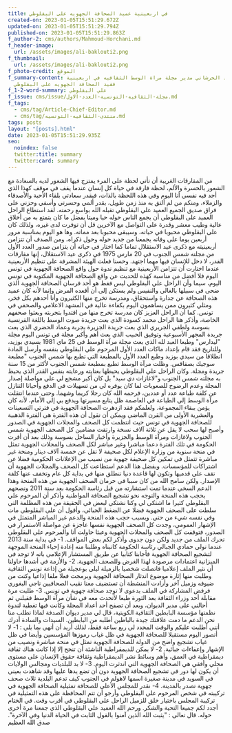 ```yaml
---
title: في اربعينية عميد الصحافة الجهويه على البقلوطي
created-on: 2023-01-05T15:51:29.672Z
updated-on: 2023-01-05T15:51:29.794Z
published-on: 2023-01-05T15:51:29.863Z
f_author-2: cms/authors/Mahmoud-Horchani.md
f_header-image:
  url: /assets/images/ali-baklouti2.png
f_thumbnail:
  url: /assets/images/ali-baklouti2.png
f_photo-credit: الموقع
f_summary-content: كلمة محمود الحرشاني مدير مجلة مراة الوسط الثقافيه في اربعينية
  فقيد الصحافة الجهويه على البقلوطي
f_1-2-word-summary: علي البقلوطي
f_issue: cms/issue/مجلة-الثقافيه-التونسية-العدد-الاول.md
f_tags:
  - cms/tag/Article-Chief-Editor.md
  - cms/tag/منتدى-الثقافيه-التونسيه.md
tags: posts
layout: "[posts].html"
date: 2023-01-05T15:51:29.935Z
seo:
  noindex: false
  twitter:title: summary
  twitter:card: summary
---
```

من المفارقات الغريبة أن تأتي لحظة على المرء يمتزج فيها الشعور لديه بالسعادة مع الشعور بالحسرة والألم، لحظة فارقة في حياة كل إنسان عندما يقف في موقف كهذا الذي أجد فيه نفسي أنا اليوم وفي هذه اللحظة بالذات، فبقدر سعادتي بلقاء الأحبة والأصدقاء والزملاء، ومنكم من لم ألتق به منذ زمن طويل، بقدر ألمي وحسرتي وأسفي وحزني على فراق صديق الجميع العميد علي البقلوطي تقبله الله بواسع رحمته. لقد استطاع الراحل العميد على البقلوطي أن يجمع الناس حوله حيا وميتا بفضل ما كان يتمتع به من أخلاق عالية وطيب معشر وقدرة على التواصل مع الآخرين قل أن توفرت لدى غيره، ولذلك كان على البقلوطي محبوبا في حياته، وسيبقى محبوبا بعد مماته. وها هو اليوم بمناسبة مرور أربعين يوما على وفاته يجمعنا من جديد حوله وحول ذكراه، ومن الصدف أن تتزامن أربعينيته مع ذكرى عيد الاستقلال تماما كما اختار في حياته أن يتزامن صدور العدد الأول من مجلته شمس الجنوب في 20 مارس 1975 في ذكرى عيد الاستقلال، إنها مفارقات القدر، لا دخل للإنسان فيها مهما اجتهد. وحسنا فعلت الهيئة المشرفة على تنظيم الأربعينية عندما اختارت أن تتزامن الأربعينية مع تنظيم ندوة حول واقع الصحافة الجهوية في تونس اليوم فلا أفضل من مناسبة كهذه للحديث عن واقع الصحافة الجهوية المكتوبة في تونس اليوم، سيما وأن الراحل علي البقلوطي ليس فقط هو أحد فرسان الصحافة الجهوية الذي ضحى في سبيلها بالغالي والنفيس ولم يستكن إلى أن أقعده المرض وإنما لأنه كان عميد هذه الصحافة عن جدارة واستحقاق، ومدرسة تخرج منها الكثيرون وأنا أحدهم بكل فخر، ومثلي كثيرون ممن يساهمون اليوم بكفاءة عالية في المشهد الاعلامي والصحفي في تونس. كما أن الراحل العزيز كان مدرسة تخرج منها من اقتدوا بتجربته وبعثوا صحفهم الخاصة، وأذكر هنا الراحل محمد كسودة الذي بعث جريدة صوت الوسط باللغة الفرنسية بسوسة ولطفي الجريري الذي بعث جريدة الجزيرة بجربة وعماد الحضري الذي بعث جريدة المجهر الأسبوعية وتوفيق الحبيب الذي بعث أهم وأكبر مجلة في تونس اليوم مجلة "ليدارس" وطبعا العبد لله الذي بعث مجلة مرآة الوسط في 25 ماي 1981 بسيدي بوزيد، وللتاريخ فقد قام بإعداد ماكات العدد الأول المرحوم علي البقلوطي بنفسه وأرسل المادة انطلاقا من سيدي بوزيد وطبع العدد الأول بالمطبعة التي تطبع بها شمس الجنوب "مطبعة سوجيك بصفاقس. وظلت مرآة الوسط تطبع بمطبعة شمس الجنوب لأكثر من 15 سنة جريدة ومجلة. وكان الراحل علي البقلوطي يحيطها بعنايته ورعايته بنفس القدر الذي يحيط به مجلته شمس الجنوب و"لاغازات دي سيد" بل كان أكبر مشجع لي على مواصلة إصدار المجلة وعدم الرضوخ للصعوبات لما كان يوفره لي من تسهيلات في الدفع وأحيانا التنازل عن كلفة طباعة عدد أو عددين، فرحمه الله كان رجلا كريما وشهما. وحتى عندما انتقلت مرآة الوسط إلى الطباعة في العاصمة ظل يتابع مسيرتها ويدفع بي إلى الأمام، لأنه كان يؤمن ببقاء المجموعة. ولعلمكم فقد ازدهرت الصحافة الجهوية في فترتي التسعينات والعشرية الأولى من القرن الماضي ويمكن أن نقول أن هذه الفترة هي الفترة الذهبية للصحافة الجهوية في تونس حيث انتظمت كل الصحف والمجلات الجهوية في الصدور وأصبح لها سحب لا يقل عن ثلاثة آلاف نسخة وارتقت مضامين كل الصحف الجهوية شمس الجنوب ولاغازات ومرآة الوسط والجزيرة وأخبار الساحل بسوسة وذلك بعد أن أقرت الحكومة في تلك الفترة دعما مباشرا وغير مباشر لكل الصحف والمجلات الجهوية تمثل في منحة سنوية من وزارة الإعلام لكل صحيفة لا تقل عن خمسة آلاف دينار ومنحة غير مباشرة تتمثل في تمكين كل صحيفة جهوية من نصيب من الإعلانات الحكومية فضلا عن اشتراكات للمؤسسات. وبفضل هذا الدعم استطاعت كل الصحف والمجلات الجهوية أن تقف على قدميها وتكون لها قاعدة دنيا تنطلق منها في بداية كل عام وتخفف عنها كلفة الإصدار. ولكن سامح الله من كان سببا في حرمان الصحف الجهوية من هذه المنحة وهذا الدعم السخي عندما تمت استشارته من قبل رئاسة الحكومة بعد سنة 2011 ونصحهم بحجب هذه المنحة والتوجه نحو تشجيع الصحافة المواطنية وأذكر أن المرحوم علي البقلوطي كثيرا ما اشتكى لي وكنا نشتكي لبعض في الحقيقة من هذه المظلمة التي سلطت على الصحف الجهوية فضلا عن الضغط الجبائي، وأقول أن علي البقلوطي مات وفي نفسه شيء من حتى. وبسبب حجب هذه المنحة والدعم غير المباشر المتمثل في الإشهار العمومي، وجدت كل الصحف الجهوية نفسها عاجزة عن مواصلة الاستمرار في الصدور، فتوقفت كل الصحف والمجلات الجهوية وعبثا حاولت أنا والمرحوم علي البقلوطي تحرك الملف من جديد ولكن دون جدوى وأذكر لكم بعض المواقف. 1- في بداية سنة 2013 عندما تولى حمادي الجبالي رئاسة الحكومة كاتبناه وطلبنا منه إعادة إحياء المنحة الموجهة لتشجيع الصحافة الجهوية فأجابنا كتابيا عن طريق المستشار الإعلامي بانه لا توجد في الميزانية اعتمادات مرصودة لهذا الغرض وللصحف الجهوية. 2- والأزمة في أشدها حاولنا أن نثير الملف إعلاميا فاتصلت شخصيا بالزميلة ليلى بوعجيلة من إذاعة تونس الثقافية وطلبت منها إثارة موضوع اندثار الصحافة الجهوية وبرمجت فعلا ملفا إذاعيا وكنت من ضيوفه وزميل آخر وأرادت المنشطة أن تستضيف معنا نقيب الصحافيين ناجي البغوري فرفض المشاركة في الملف بدعوى لا توجد صحافة جهوية في تونس. 3- طلبت مرة مقابلة أحد وزراء الثقافة بعد الثورة طبعا لأتحدث معه في شأن مرآة الوسط فقبلني ثم أحالني على مدير الديوان، وبعد أن تصفح أحد أعداد المجلة وكانت فيها تغطية لندوة نظمتها مؤسسة البابطين الثقافية الكويتية، قال لي مدير ديوان الصدفة لماذا تطلب منا نحن الدعم ما دمت علاقتك جيدة بالباطين أطلبه من البابطين. السيدات والسادة أدرك أنني أطلبت عليكم والوقت المحدد لي ربع ساعة فقط، لذلك أريد أن أنهي بما يلي : 1- لا أتصور اليوم مستقبلا للصحافة الجهوية في ظل غياب رموزها المؤسسين وأيضا في ظل غياب تشجيع واضح من الدولة للصحافة الجهوية تمثل في منحة مباشرة ونصيب من الإشهار وإعفاءات جبائية. 2- لا يمكن للديمقراطية الناشئة أن تنجح إلا إذا كانت هناك ثقافة ديمقراطية في العمق، وأهم وسائط نشر الديمقراطية وثقافة حقوق الإنسان على مستوى محلي وأفقي هي الصحافة الجهوية التي اندثرت اليوم. 3- لا بد للبلديات ومجالس الولايات أن يكون لها دور في تشجيع الصحافة الجهوية دون أن تضع يدها عليها وقد شاهدت بعيني في السويد في مدينة صغيرة اسمها لاهولم في الجنوب كيف تدعم البلدية ثلاث صحف جهوية تصدر بالمدينة. 4- نقدر للمجلس الأعلى للصحافة تمثيلية الصحافة الجهوية في تركيبته في شخص المرحوم علي البقلوطي وأرجو أن تتم المحافظة على هذه التمثيلية في تركيبة المجلس باختيار خلق للزميل الراحل علي البقلوطي في أقرب وقت. في الختام أجدد لكم جميعا التحية والشكر. ورحم الله العميد علي البقلوطي الذي جمعنا مرة أخرى حوله. قال تعالى : "يثبت الله الذين آمنوا بالقول الثابت في الحياة الدنيا وفي الآخرة". صدق الله العظيم